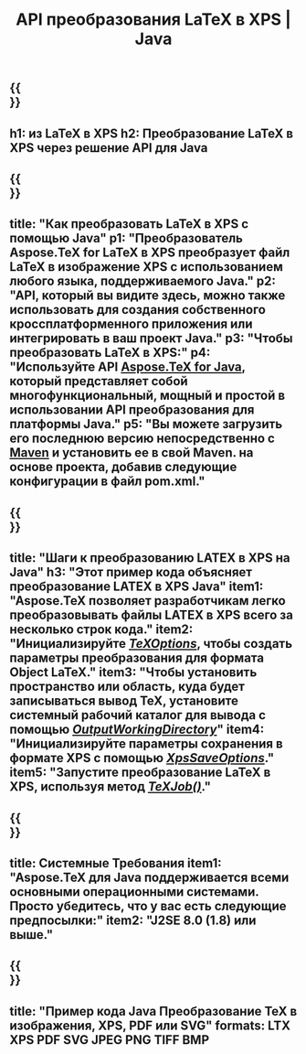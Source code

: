 ﻿---
translation: true
template: /_templates/_conversion-child-java.md
title: API преобразования LaTeX в XPS | Java
description: Функция преобразования LaTeX в XPS. Интегрируйте эту локальную библиотеку Java в свой проект или используйте кроссплатформенные приложения для преобразования LaTeX в XPS.
keywords: латекс в XPS API Java, интегрировать LATEX2XPS
url: /java/conversion/latex-to-xps/
family: tex
platformtag: java
feature: conversion
informat: LATEX
outformat: XPS
otherformats: PNG JPEG TIFF BMP PDF SVG
---

{{<section banner>}}
---
h1: из LaTeX в XPS
h2: Преобразование LaTeX в XPS через решение API для Java
---

{{<section overview>}}
---
title: "Как преобразовать LaTeX в XPS с помощью Java"
p1: "Преобразователь Aspose.TeX for LaTeX в XPS преобразует файл LaTeX в изображение XPS с использованием любого языка, поддерживаемого Java."
p2: "API, который вы видите здесь, можно также использовать для создания собственного кроссплатформенного приложения или интегрировать в ваш проект Java."
p3: "Чтобы преобразовать LaTeX в XPS:"
p4: "Используйте API [Aspose.TeX for Java](https://products.aspose.com/tex/java), который представляет собой многофункциональный, мощный и простой в использовании API преобразования для платформы Java."
p5: "Вы можете загрузить его последнюю версию непосредственно с [Maven](https://repository.aspose.com/webapp/#/artifacts/browse/tree/General/repo/com/aspose/aspose-tex) и установить ее в свой Maven. на основе проекта, добавив следующие конфигурации в файл pom.xml."
---

{{<section feature1>}}
---
title: "Шаги к преобразованию LATEX в XPS на Java"
h3: "Этот пример кода объясняет преобразование LATEX в XPS Java"
item1: "Aspose.TeX позволяет разработчикам легко преобразовывать файлы LATEX в XPS всего за несколько строк кода."
item2: "Инициализируйте [*TeXOptions*](https://reference.aspose.com/tex/java/com.aspose.tex/TeXOptions), чтобы создать параметры преобразования для формата Object LaTeX."
item3: "Чтобы установить пространство или область, куда будет записываться вывод TeX, установите системный рабочий каталог для вывода с помощью [*OutputWorkingDirectory*](https://reference.aspose.com/tex/java/com.aspose.tex/TeXOptions#getOutputWorkingDirectory--)"
item4: "Инициализируйте параметры сохранения в формате XPS с помощью [*XpsSaveOptions*](https://reference.aspose.com/tex/java/com.aspose.tex.rendering/XpsSaveOptions)."
item5: "Запустите преобразование LaTeX в XPS, используя метод [*TeXJob()*](https://reference.aspose.com/tex/java/com.aspose.tex/TeXJob)."
---

{{<section feature2>}}
---
title: Системные Требования
item1: "Aspose.TeX для Java поддерживается всеми основными операционными системами. Просто убедитесь, что у вас есть следующие предпосылки:"
item2: "J2SE 8.0 (1.8) или выше."
---

{{<section widget>}}
---
title: "Пример кода Java Преобразование TeX в изображения, XPS, PDF или SVG"
formats: LTX XPS PDF SVG JPEG PNG TIFF BMP
---